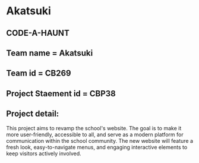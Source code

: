 # Akatsuki
## CODE-A-HAUNT

## Team name = Akatsuki

## Team id = CB269

## Project Staement id = CBP38

## Project detail:
This project aims to revamp the school's website. The goal is to make it more user-friendly, accessible to all, and serve as a modern platform for communication within the school community. The new website will feature a fresh look, easy-to-navigate menus, and engaging interactive elements to keep visitors actively involved.
